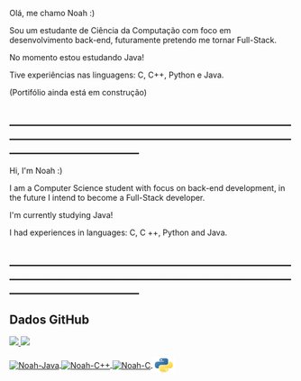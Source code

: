 Olá, me chamo Noah :)

Sou um estudante de Ciência da Computação com foco em desenvolvimento back-end, futuramente pretendo me tornar Full-Stack.

No momento estou estudando Java!

Tive experiências nas linguagens: C, C++, Python e Java.

(Portifólio ainda está em construção)

## ___________________________________________________________________________________________________________________________

Hi, I'm Noah :)

I am a Computer Science student with focus on back-end development, in the future I intend to become a Full-Stack developer.

I'm currently studying Java!

I had experiences in languages: C, C ++, Python and Java.

## ___________________________________________________________________________________________________________________________


## Dados GitHub

 <div>
  <a href="https://github.com/noahugalde">
  <img height="180em" src="https://github-readme-stats.vercel.app/api?username=noahugalde&show_icons=true&theme=react&include_all_commits=true&count_private=true"/>
  <img height="100em" src="https://github-readme-stats.vercel.app/api/top-langs/?username=noahugalde&layout=compact&langs_count=7&theme=react"/>
</div>
  
<div style="display: inline_block"><br>
  <img align="center" alt="Noah-Java" height="30" width="40" src="https://cdn.jsdelivr.net/gh/devicons/devicon/icons/java/java-original-wordmark.svg">
  <img align="center" alt="Noah-C++" height="30" width="40" src="https://cdn.jsdelivr.net/gh/devicons/devicon/icons/cplusplus/cplusplus-plain.svg">
  <img align="center" alt="Noah-C" height="30" width="40" src="https://cdn.iconscout.com/icon/free/png-512/c-programming-569564.png">
  <img align="center" alt="Noah-Python" height="30" width="40" src="https://raw.githubusercontent.com/devicons/devicon/master/icons/python/python-original.svg">
</div>
